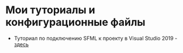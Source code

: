 # Мои туториалы и конфигурационные файлы

* Туториал по подключению SFML к проекту в Visual Studio 2019 - [здесь](./SFML-VisualStudio2019/README.md)
